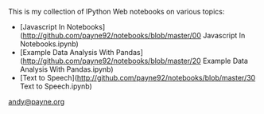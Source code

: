 
This is my collection of IPython Web notebooks on various topics:

* [Javascript In Notebooks](http://github.com/payne92/notebooks/blob/master/00 Javascript In Notebooks.ipynb)
* [Example Data Analysis With Pandas](http://github.com/payne92/notebooks/blob/master/20 Example Data Analysis With Pandas.ipynb)
* [Text to Speech](http://github.com/payne92/notebooks/blob/master/30 Text to Speech.ipynb)

<andy@payne.org>

